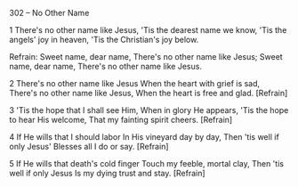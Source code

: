 302 – No Other Name


1
There's no other name like Jesus,
'Tis the dearest name we know,
'Tis the angels' joy in heaven,
'Tis the Christian's joy below.

Refrain:
Sweet name, dear name,
There's no other name like Jesus;
Sweet name, dear name,
There's no other name like Jesus.

2
There's no other name like Jesus
When the heart with grief is sad,
There's no other name like Jesus,
When the heart is free and glad.  [Refrain]

3
'Tis the hope that I shall see Him,
When in glory He appears,
'Tis the hope to hear His welcome,
That my fainting spirit cheers.  [Refrain]

4
If He wills that I should labor
In His vineyard day by day,
Then 'tis well if only Jesus'
Blesses all I do or say.  [Refrain]

5
If He wills that death's cold finger
Touch my feeble, mortal clay,
Then 'tis well if only Jesus
Is my dying trust and stay.  [Refrain]


